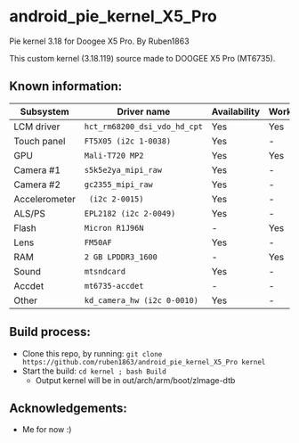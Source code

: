 # android_pie_kernel_X5_Pro
Pie kernel 3.18 for Doogee X5 Pro. By Ruben1863

This custom kernel (3.18.119) source made to DOOGEE X5 Pro (MT6735).

## Known information:
| Subsystem | Driver name | Availability | Working |
|-----------|-------------|--------------|---------|
| LCM driver | `hct_rm68200_dsi_vdo_hd_cpt` | Yes | Yes |
| Touch panel | `FT5X05 (i2c 1-0038)` | Yes | - |
| GPU | `Mali-T720 MP2` | Yes | Yes |
| Camera #1 | `s5k5e2ya_mipi_raw` | Yes | - |
| Camera #2 | `gc2355_mipi_raw` | Yes | - |
| Accelerometer | ` (i2c 2-0015)` | Yes | - |
| ALS/PS | `EPL2182 (i2c 2-0049)` | Yes | - |
| Flash | `Micron R1J96N` | - | Yes |
| Lens | `FM50AF` | Yes | - |
| RAM | `2 GB LPDDR3_1600` | - | Yes |
| Sound | `mtsndcard` | Yes | - |
| Accdet | `mt6735-accdet` | - | - |
| Other | `kd_camera_hw (i2c 0-0010)` | Yes | - |

## Build process:
* Clone this repo, by running:
`git clone https://github.com/ruben1863/android_pie_kernel_X5_Pro kernel`
* Start the build:
`cd kernel ; bash Build`
  - Output kernel will be in out/arch/arm/boot/zImage-dtb

## Acknowledgements:
- Me for now :)
